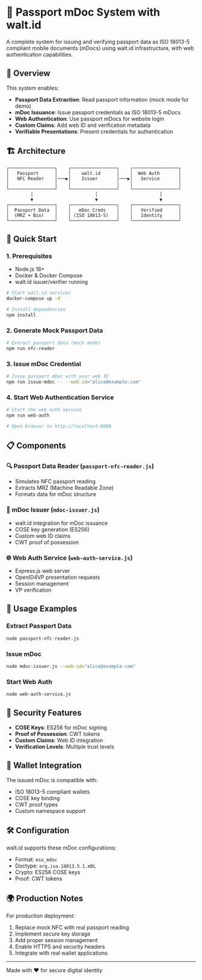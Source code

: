 # 🎫 Passport mDoc System with walt.id

A complete system for issuing and verifying passport data as ISO 18013-5 compliant mobile documents (mDocs) using walt.id infrastructure, with web authentication capabilities.

## 🌟 Overview

This system enables:
- **Passport Data Extraction**: Read passport information (mock mode for demo)
- **mDoc Issuance**: Issue passport credentials as ISO 18013-5 mDocs
- **Web Authentication**: Use passport mDocs for website login
- **Custom Claims**: Add web ID and verification metadata
- **Verifiable Presentations**: Present credentials for authentication

## 🏗️ Architecture

```
┌─────────────────┐    ┌─────────────────┐    ┌─────────────────┐
│   Passport      │    │    walt.id      │    │  Web Auth       │
│   NFC Reader    │───▶│    Issuer       │───▶│   Service       │
│                 │    │                 │    │                 │
└─────────────────┘    └─────────────────┘    └─────────────────┘
         │                       │                       │
         ▼                       ▼                       ▼
┌─────────────────┐    ┌─────────────────┐    ┌─────────────────┐
│  Passport Data  │    │   mDoc Creds    │    │   Verified      │
│  (MRZ + Bio)    │    │ (ISO 18013-5)   │    │   Identity      │
└─────────────────┘    └─────────────────┘    └─────────────────┘
```

## 🚀 Quick Start

### 1. Prerequisites

- Node.js 18+
- Docker & Docker Compose
- walt.id issuer/verifier running

```bash
# Start walt.id services
docker-compose up -d

# Install dependencies
npm install
```

### 2. Generate Mock Passport Data

```bash
# Extract passport data (mock mode)
npm run nfc-reader
```

### 3. Issue mDoc Credential

```bash
# Issue passport mDoc with your web ID
npm run issue-mdoc -- --web-id="alice@example.com"
```

### 4. Start Web Authentication Service

```bash
# Start the web auth service
npm run web-auth

# Open browser to http://localhost:8080
```

## 📋 Components

### 🔍 Passport Data Reader (`passport-nfc-reader.js`)
- Simulates NFC passport reading
- Extracts MRZ (Machine Readable Zone)
- Formats data for mDoc structure

### 🎫 mDoc Issuer (`mdoc-issuer.js`)
- walt.id integration for mDoc issuance
- COSE key generation (ES256)
- Custom web ID claims
- CWT proof of possession

### 🌐 Web Auth Service (`web-auth-service.js`)
- Express.js web server
- OpenID4VP presentation requests
- Session management
- VP verification

## 🔧 Usage Examples

### Extract Passport Data
```bash
node passport-nfc-reader.js
```

### Issue mDoc
```bash
node mdoc-issuer.js --web-id="alice@example.com"
```

### Start Web Auth
```bash
node web-auth-service.js
```

## 🔐 Security Features

- **COSE Keys**: ES256 for mDoc signing
- **Proof of Possession**: CWT tokens
- **Custom Claims**: Web ID integration
- **Verification Levels**: Multiple trust levels

## 📱 Wallet Integration

The issued mDoc is compatible with:
- ISO 18013-5 compliant wallets
- COSE key binding
- CWT proof types
- Custom namespace support

## 🛠️ Configuration

walt.id supports these mDoc configurations:
- Format: `mso_mdoc`
- Doctype: `org.iso.18013.5.1.mDL`
- Crypto: ES256 COSE keys
- Proof: CWT tokens

## 🌍 Production Notes

For production deployment:
1. Replace mock NFC with real passport reading
2. Implement secure key storage
3. Add proper session management
4. Enable HTTPS and security headers
5. Integrate with real wallet applications

---

Made with ❤️ for secure digital identity
